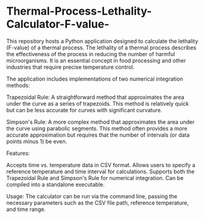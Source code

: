 # Thermal-Process-Lethality-Calculator-F-value-
This repository hosts a Python application designed to calculate the lethality (F-value) of a thermal process. The lethality of a thermal process describes the effectiveness of the process in reducing the number of harmful microorganisms. It is an essential concept in food processing and other industries that require precise temperature control.

The application includes implementations of two numerical integration methods:

Trapezoidal Rule: A straightforward method that approximates the area under the curve as a series of trapezoids. This method is relatively quick but can be less accurate for curves with significant curvature.

Simpson's Rule: A more complex method that approximates the area under the curve using parabolic segments. This method often provides a more accurate approximation but requires that the number of intervals (or data points minus 1) be even.

Features:

Accepts time vs. temperature data in CSV format.
Allows users to specify a reference temperature and time interval for calculations.
Supports both the Trapezoidal Rule and Simpson's Rule for numerical integration.
Can be compiled into a standalone executable.

Usage:
The calculator can be run via the command line, passing the necessary parameters such as the CSV file path, reference temperature, and time range.
